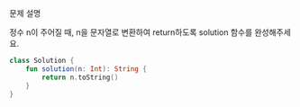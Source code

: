문제 설명

정수 n이 주어질 때, n을 문자열로 변환하여 return하도록 solution 함수를 완성해주세요.

```kotlin
class Solution {
    fun solution(n: Int): String {
        return n.toString()
    }
}
```
